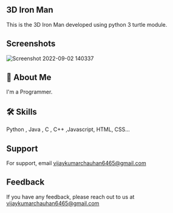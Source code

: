 ## 3D Iron Man 

This is the 3D Iron Man developed using  python 3 turtle module. 

## Screenshots
![Screenshot 2022-09-02 140337](https://user-images.githubusercontent.com/89354259/188103395-4b6e83a8-13a9-4f36-b41d-d74b586e9559.png)



## 🚀 About Me
I'm a Programmer.



## 🛠 Skills
Python , Java , C , C++ ,Javascript, HTML, CSS...



    
## Support

For support, email vijaykumarchauhan6465@gmail.com 

## Feedback

If you have any feedback, please reach out to us at vijaykumarchauhan6465@gmail.com


